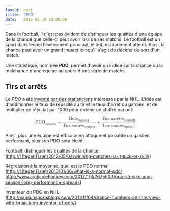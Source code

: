 ```yaml
---
layout: post
title:  "PDO"
date:   2015-05-18 22:06:08
---
```


<script type="text/javascript"
  src="http://cdn.mathjax.org/mathjax/latest/MathJax.js?config=TeX-AMS-MML_HTMLorMML">
</script>

<script type="text/javascript">
    MathJax.Hub.Config({
      "HTML-CSS": {
        preferredFont: "STIX"
      }
    });
</script>

Dans le football, il n'est pas évident de distinguer les qualités d'une équipe de la chance que celle-ci peut avoir lors de ses matchs. 
Le football est un sport dans lequel l'évènement principal, le but, est rarement atteint. Ainsi, la chance peut avoir un grand impact lorsqu'il s'agit de décider du sort d'un match.

Une statistique, nommée **PDO**, permet d'avoir un indice sur la chance ou la malchance d'une équipe au cours d'une série de matchs.

## Tirs et arrêts

Le *PDO* a été [inventé par des statisticiens](http://vansunsportsblogs.com/2011/11/04/drance-numbers-an-interview-with-brian-king-inventor-of-pdo/ "Inventeur du PDO") intéressés par la NHL. L'idée est d'additionner le taux de réussite au tir et le taux d'arrêt du gardien, et de multiplier ce résultat par 1000 pour obtenir un chiffre parlant:

<math display='block'>
    <mrow>
        <msub>
            <mi>PDO</mi>
            <mn>equipeA</mn>
        </msub>
        <mo>=</mo>
        <mfrac>
            <mrow>
                <msub>
                    <mi>Buts</mi>
                    <mn>equipeA</mn>
                </msub>
            </mrow>
            <mrow>
                <msub>
                    <mi>Tirs cadrés</mi>
                    <mn>equipeA</mn>
                </msub>
            </mrow>
        </mfrac>
        <mo>+</mo>
        <mfrac>
            <mrow>
                <msub>
                    <mi>Tirs arrêtés</mi>
                    <mn>equipeB</mn>
                </msub>
            </mrow>
            <mrow>
                <msub>
                    <mi>Tirs cadrés</mi>
                    <mn>equipeB</mn>
                </msub>
            </mrow>
        </mfrac>
    </mrow>
</math>

Ainsi, plus une équipe est efficace en attaque et possède un gardien performant, plus son PDO sera élevé. 

Football: distinguer les qualités de la chance (http://11tegen11.net/2012/05/04/winning-matches-is-it-luck-or-skill/)

Régression à la moyenne, quel est le PDO normal (http://11tegen11.net/2013/01/06/what-is-a-normal-pdo/ , http://www.arcticicehockey.com/2012/1/3/2675600/pdo-streaks-and-season-long-performance-spreads)

Inventeur du PDO en NHL (http://vansunsportsblogs.com/2011/11/04/drance-numbers-an-interview-with-brian-king-inventor-of-pdo/)

